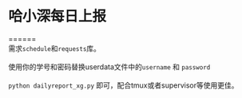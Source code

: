 # 哈小深每日上报
======
<br>
需求`schedule`和`requests`库。
<br><br>
使用你的学号和密码替换userdata文件中的`username` 和 `password`
<br><br>
`python dailyreport_xg.py` 即可，配合tmux或者supervisor等使用更佳。
